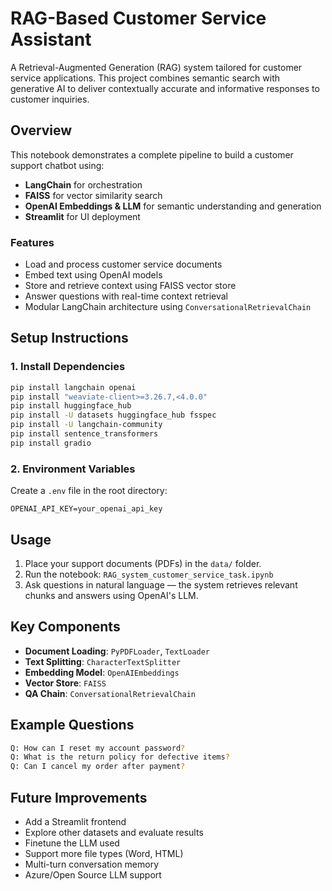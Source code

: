 # RAG-Based Customer Service Assistant

A Retrieval-Augmented Generation (RAG) system tailored for customer service applications. This project combines semantic search with generative AI to deliver contextually accurate and informative responses to customer inquiries.

## Overview

This notebook demonstrates a complete pipeline to build a customer support chatbot using:

- **LangChain** for orchestration  
- **FAISS** for vector similarity search  
- **OpenAI Embeddings & LLM** for semantic understanding and generation  
- **Streamlit** for UI deployment  

### Features

- Load and process customer service documents  
- Embed text using OpenAI models  
- Store and retrieve context using FAISS vector store  
- Answer questions with real-time context retrieval  
- Modular LangChain architecture using `ConversationalRetrievalChain`

## Setup Instructions

### 1. Install Dependencies

```bash
pip install langchain openai
pip install "weaviate-client>=3.26.7,<4.0.0"
pip install huggingface_hub
pip install -U datasets huggingface_hub fsspec
pip install -U langchain-community
pip install sentence_transformers
pip install gradio
```

### 2. Environment Variables

Create a `.env` file in the root directory:

```env
OPENAI_API_KEY=your_openai_api_key
```

## Usage

1. Place your support documents (PDFs) in the `data/` folder.
2. Run the notebook: `RAG_system_customer_service_task.ipynb`
3. Ask questions in natural language — the system retrieves relevant chunks and answers using OpenAI's LLM.

## Key Components

- **Document Loading**: `PyPDFLoader`, `TextLoader`
- **Text Splitting**: `CharacterTextSplitter`
- **Embedding Model**: `OpenAIEmbeddings`
- **Vector Store**: `FAISS`
- **QA Chain**: `ConversationalRetrievalChain`

## Example Questions

```bash
Q: How can I reset my account password?
Q: What is the return policy for defective items?
Q: Can I cancel my order after payment?
```

## Future Improvements

- Add a Streamlit frontend
- Explore other datasets and evaluate results
- Finetune the LLM used
- Support more file types (Word, HTML)
- Multi-turn conversation memory
- Azure/Open Source LLM support




